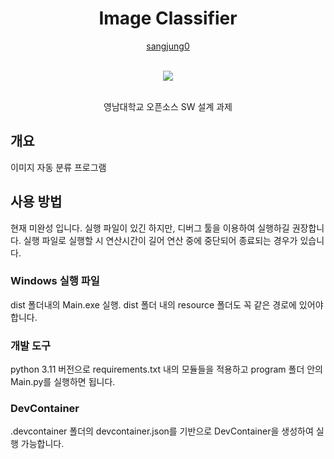 <div align="center">
  <h1> Image Classifier </h1>
  
  [sangjung0](https://github.com/sangjung0)

  <br>
  
  <a href="https://github.com/sangjung0/Schedular/graphs/contributors">
    <img src="https://contrib.rocks/image?repo=sangjung0/Schedular" />
  </a>
  
  <br>
  <br>

  영남대학교 오픈소스 SW 설계 과제

</div>

## 개요

이미지 자동 분류 프로그램


## 사용 방법
 현재 미완성 입니다. 실행 파일이 있긴 하지만, 디버그 툴을 이용하여 실행하길 권장합니다. 실행 파일로 실행할 시 연산시간이 길어 연산 중에 중단되어 종료되는 경우가 있습니다.

### Windows 실행 파일
dist 폴더내의 Main.exe 실행. dist 폴더 내의 resource 폴더도 꼭 같은 경로에 있어야 합니다.

### 개발 도구
python 3.11 버전으로 requirements.txt 내의 모듈들을 적용하고 program 폴더 안의 Main.py를 실행하면 됩니다.

### DevContainer
.devcontainer 폴더의 devcontainer.json를 기반으로 DevContainer을 생성하여 실행 가능합니다.